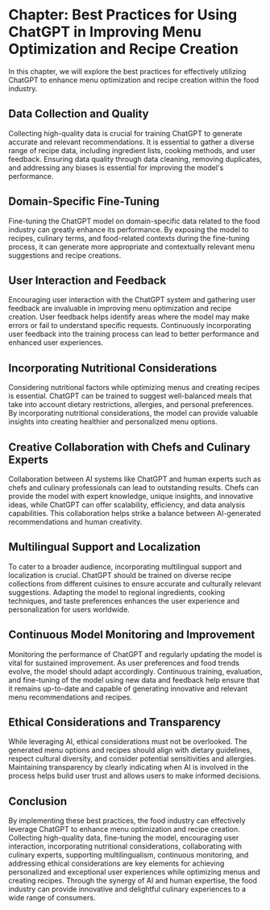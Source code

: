 Chapter: Best Practices for Using ChatGPT in Improving Menu Optimization and Recipe Creation
============================================================================================

In this chapter, we will explore the best practices for effectively utilizing ChatGPT to enhance menu optimization and recipe creation within the food industry.

**Data Collection and Quality**
-------------------------------

Collecting high-quality data is crucial for training ChatGPT to generate accurate and relevant recommendations. It is essential to gather a diverse range of recipe data, including ingredient lists, cooking methods, and user feedback. Ensuring data quality through data cleaning, removing duplicates, and addressing any biases is essential for improving the model's performance.

**Domain-Specific Fine-Tuning**
-------------------------------

Fine-tuning the ChatGPT model on domain-specific data related to the food industry can greatly enhance its performance. By exposing the model to recipes, culinary terms, and food-related contexts during the fine-tuning process, it can generate more appropriate and contextually relevant menu suggestions and recipe creations.

**User Interaction and Feedback**
---------------------------------

Encouraging user interaction with the ChatGPT system and gathering user feedback are invaluable in improving menu optimization and recipe creation. User feedback helps identify areas where the model may make errors or fail to understand specific requests. Continuously incorporating user feedback into the training process can lead to better performance and enhanced user experiences.

**Incorporating Nutritional Considerations**
--------------------------------------------

Considering nutritional factors while optimizing menus and creating recipes is essential. ChatGPT can be trained to suggest well-balanced meals that take into account dietary restrictions, allergies, and personal preferences. By incorporating nutritional considerations, the model can provide valuable insights into creating healthier and personalized menu options.

**Creative Collaboration with Chefs and Culinary Experts**
----------------------------------------------------------

Collaboration between AI systems like ChatGPT and human experts such as chefs and culinary professionals can lead to outstanding results. Chefs can provide the model with expert knowledge, unique insights, and innovative ideas, while ChatGPT can offer scalability, efficiency, and data analysis capabilities. This collaboration helps strike a balance between AI-generated recommendations and human creativity.

**Multilingual Support and Localization**
-----------------------------------------

To cater to a broader audience, incorporating multilingual support and localization is crucial. ChatGPT should be trained on diverse recipe collections from different cuisines to ensure accurate and culturally relevant suggestions. Adapting the model to regional ingredients, cooking techniques, and taste preferences enhances the user experience and personalization for users worldwide.

**Continuous Model Monitoring and Improvement**
-----------------------------------------------

Monitoring the performance of ChatGPT and regularly updating the model is vital for sustained improvement. As user preferences and food trends evolve, the model should adapt accordingly. Continuous training, evaluation, and fine-tuning of the model using new data and feedback help ensure that it remains up-to-date and capable of generating innovative and relevant menu recommendations and recipes.

**Ethical Considerations and Transparency**
-------------------------------------------

While leveraging AI, ethical considerations must not be overlooked. The generated menu options and recipes should align with dietary guidelines, respect cultural diversity, and consider potential sensitivities and allergies. Maintaining transparency by clearly indicating when AI is involved in the process helps build user trust and allows users to make informed decisions.

**Conclusion**
--------------

By implementing these best practices, the food industry can effectively leverage ChatGPT to enhance menu optimization and recipe creation. Collecting high-quality data, fine-tuning the model, encouraging user interaction, incorporating nutritional considerations, collaborating with culinary experts, supporting multilingualism, continuous monitoring, and addressing ethical considerations are key elements for achieving personalized and exceptional user experiences while optimizing menus and creating recipes. Through the synergy of AI and human expertise, the food industry can provide innovative and delightful culinary experiences to a wide range of consumers.
